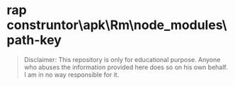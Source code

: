 # rap construntor\apk\Rm\node_modules\path-key
> Disclaimer: This repository is only for educational purpose. Anyone who abuses the information provided here does so on his own behalf. I am in no way responsible for it.

```





```


